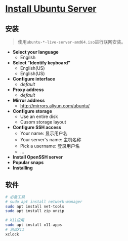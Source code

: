 <link rel="stylesheet" href="https://zhmhbest.gitee.io/hellomathematics/style/index.css">
<script src="https://zhmhbest.gitee.io/hellomathematics/style/index.js"></script>

# [Install Ubuntu Server](../../index.html)

## 安装

>使用`ubuntu-*-live-server-amd64.iso`进行联网安装。

- **Select your language**
  - Engilsh
- **Select "Identify keyboard"**
  - English(US)
  - English(US)
- **Configure interface**
  - *default*
- **Proxy address**
  - *default*
- **Mirror address**
  - http://mirrors.aliyun.com/ubuntu/
- **Configure storage**
  - Use an entire disk
  - Cusom storage layout
- **Configure SSH access**
  - Your name: 显示用户名
  - Your server's name: 主机名称
  - Pick a username: 登录用户名
  - ...
- **Install OpenSSH server**
- **Popular snaps**
- **Installing**

## 软件

```bash
# 必备工具
# sudo apt install network-manager
sudo apt install net-tools
sudo apt install zip unzip

# X11应用
sudo apt install x11-apps
# 测试X11
xclock
```
